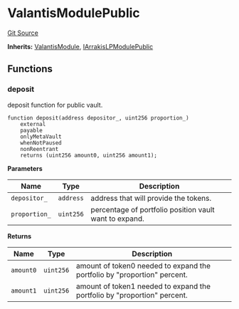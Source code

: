 # ValantisModulePublic
[Git Source](https://github.com/ArrakisFinance/arrakis-modular/blob/22c7b5c5fce6ff4d3a051aa4fbf376745815e340/src/modules/ValantisSOTModulePublic.sol)

**Inherits:**
[ValantisModule](/src/abstracts/ValantisSOTModule.sol/abstract.ValantisModule.md), [IArrakisLPModulePublic](/src/interfaces/IArrakisLPModulePublic.sol/interface.IArrakisLPModulePublic.md)


## Functions
### deposit

deposit function for public vault.


```solidity
function deposit(address depositor_, uint256 proportion_)
    external
    payable
    onlyMetaVault
    whenNotPaused
    nonReentrant
    returns (uint256 amount0, uint256 amount1);
```
**Parameters**

|Name|Type|Description|
|----|----|-----------|
|`depositor_`|`address`|address that will provide the tokens.|
|`proportion_`|`uint256`|percentage of portfolio position vault want to expand.|

**Returns**

|Name|Type|Description|
|----|----|-----------|
|`amount0`|`uint256`|amount of token0 needed to expand the portfolio by "proportion" percent.|
|`amount1`|`uint256`|amount of token1 needed to expand the portfolio by "proportion" percent.|


